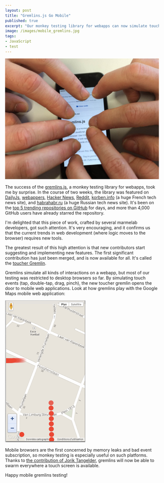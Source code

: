 ```yaml
---
layout: post
title: "Gremlins.js Go Mobile"
published: true
excerpt: "Our monkey testing library for webapps can now simulate touch interactions. Are you ready to stress test your HTML5 mobile app?"
image: /images/mobile_gremlins.jpg
tags:
- JavaScript
- test
---
```

<img src="/images/mobile_gremlins.jpg" class="postImage"/></a>

The success of the [gremlins.js](https://github.com/marmelab/gremlins.js), a monkey testing library for webapps, took me by surprise. In the course of two weeks, the library was featured on [DailyJs](http://dailyjs.com/2014/03/11/gremlins-customsync/), [webappers](http://www.webappers.com/2014/03/12/gremlins-js-simulates-random-user-actions/), [Hacker News](https://news.ycombinator.com/item?id=7426026), [Reddit](http://www.reddit.com/r/javascript/comments/20qj1j/gremlinjs_throw_a_thousand_monkeys_to_your_page/), [korben.info](http://korben.info/faites-tester-votre-code-par-des-millions-de-petits-singes.html) (a huge French tech news site), and [habrahabr.ru](http://habrahabr.ru/post/216805/) (a huge Russian tech news site). It's been on the [top 5 trending repositories on GitHub](https://github.com/trending?since=monthly) for days, and more than 4,000 GitHub users have already starred the repository. 

I'm delighted that this piece of work, crafted by several marmelab developers, got such attention. It's very encouraging, and it confirms us that the current trends in web development (where logic moves to the browser) requires new tools.

The greatest result of this high attention is that new contributors start suggesting and implementing new features. The first significant contribution has just been merged, and is now available for all. It's called the [toucher Gremlin](https://github.com/marmelab/gremlins.js/blob/master/src/species/toucher.js).

Gremlins simulate all kinds of interactions on a webapp, but most of our testing was restricted to desktop browsers so far. By simulating touch events (tap, double-tap, drag, pinch), the new toucher gremlin opens the door to mobile web applications. Look at how gremlins play with the Google Maps mobile web application:

<img src="/images/gremlins_touch.gif" />

Mobile browsers are the first concerned by memory leaks and bad event subscription, so monkey testing is especially useful on such platforms. Thanks to [the contribution of Jorik Tangelder](https://github.com/marmelab/gremlins.js/pull/56), gremlins will now be able to swarm everywhere a touch screen is available. 

Happy mobile gremlins testing!
